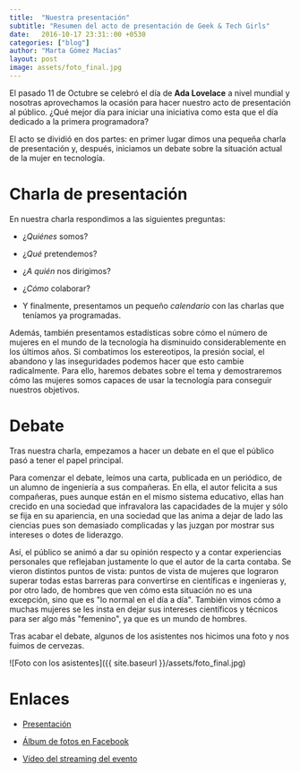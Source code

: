 ```yaml
---
title:  "Nuestra presentación"
subtitle: "Resumen del acto de presentación de Geek & Tech Girls"
date:   2016-10-17 23:31::00 +0530
categories: ["blog"]
author: "Marta Gómez Macías"
layout: post
image: assets/foto_final.jpg
---
```


El pasado 11 de Octubre se celebró el día de __Ada Lovelace__ a nivel mundial y nosotras aprovechamos la ocasión para hacer nuestro acto de presentación al público. ¿Qué mejor día para iniciar una iniciativa como esta que el día dedicado a la primera programadora? 

El acto se dividió en dos partes: en primer lugar dimos una pequeña charla de presentación y, después, iniciamos un debate sobre la situación actual de la mujer en tecnología.

# Charla de presentación

En nuestra charla respondimos a las siguientes preguntas:

* ¿_Quiénes_ somos?

* ¿_Qué_ pretendemos?

* ¿_A quién_ nos dirigimos?

* ¿_Cómo_ colaborar?

* Y finalmente, presentamos un pequeño _calendario_ con las charlas que teníamos ya programadas.

Además, también presentamos estadísticas sobre cómo el número de mujeres en el mundo de la tecnología ha disminuido considerablemente en los últimos años. Si combatimos los estereotipos, la presión social, el abandono y las inseguridades podemos hacer que esto cambie radicalmente. Para ello, haremos debates sobre el tema y demostraremos cómo las mujeres somos capaces de usar la tecnología para conseguir nuestros objetivos.

# Debate

Tras nuestra charla, empezamos a hacer un debate en el que el público pasó a tener el papel principal. 

Para comenzar el debate, leímos una carta, publicada en un periódico, de un alumno de ingeniería a sus compañeras. En ella, el autor felicita a sus compañeras, pues aunque están en el mismo sistema educativo, ellas han crecido en una sociedad que infravalora las capacidades de la mujer y sólo se fija en su apariencia, en una sociedad que las anima a dejar de lado las ciencias pues son demasiado complicadas y las juzgan por mostrar sus intereses o dotes de liderazgo. 

Así, el público se animó a dar su opinión respecto y a contar experiencias personales que reflejaban justamente lo que el autor de la carta contaba. Se vieron distintos puntos de vista: puntos de vista de mujeres que lograron superar todas estas barreras para convertirse en científicas e ingenieras y, por otro lado, de hombres que ven cómo esta situación no es una excepción, sino que es "lo normal en el día a día". También vimos cómo a muchas mujeres se les insta en dejar sus intereses científicos y técnicos para ser algo más "femenino", ya que es un mundo de hombres.

Tras acabar el debate, algunos de los asistentes nos hicimos una foto y nos fuimos de cervezas. 

![Foto con los asistentes]({{ site.baseurl }}/assets/foto_final.jpg)

# Enlaces

* [Presentación](https://github.com/geekandtechgirls/Presentaciones/blob/master/11oct2016%20%20-%20Presentacion%20GeekAndTechGirls.pdf)

* [Álbum de fotos en Facebook](https://www.facebook.com/1099865796728404/photos/?tab=album&album_id=1105631079485209)

* [Vídeo del streaming del evento](https://www.youtube.com/watch?v=GM-_EXXGI7c)

